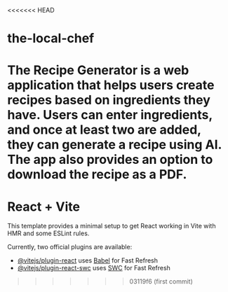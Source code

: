 <<<<<<< HEAD
# the-local-chef
The Recipe Generator is a web application that helps users create recipes based on ingredients they have. Users can enter ingredients, and once at least two are added, they can generate a recipe using AI. The app also provides an option to download the recipe as a PDF.
=======
# React + Vite

This template provides a minimal setup to get React working in Vite with HMR and some ESLint rules.

Currently, two official plugins are available:

- [@vitejs/plugin-react](https://github.com/vitejs/vite-plugin-react/blob/main/packages/plugin-react/README.md) uses [Babel](https://babeljs.io/) for Fast Refresh
- [@vitejs/plugin-react-swc](https://github.com/vitejs/vite-plugin-react-swc) uses [SWC](https://swc.rs/) for Fast Refresh
>>>>>>> 03119f6 (first commit)
